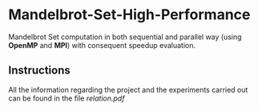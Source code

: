 # Mandelbrot-Set-High-Performance  

Mandelbrot Set computation in both sequential and parallel way (using **OpenMP** and **MPI**) with consequent speedup evaluation.

## Instructions

All the information regarding the project and the experiments carried out can be found in the file *relation.pdf*

